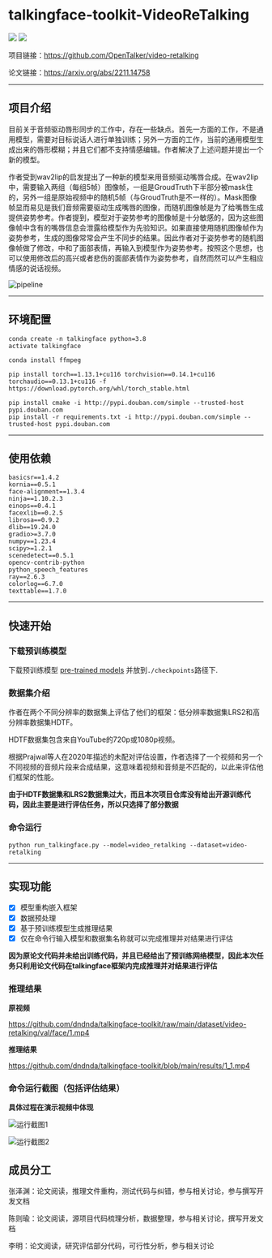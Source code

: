 # talkingface-toolkit-VideoReTalking

<a href='https://arxiv.org/abs/2211.14758'><img src='https://img.shields.io/badge/ArXiv-2211.14758-red'></a> <a href='https://vinthony.github.io/video-retalking/'><img src='https://img.shields.io/badge/Project-Page-Green'></a>

项目链接：https://github.com/OpenTalker/video-retalking

论文链接：https://arxiv.org/abs/2211.14758

------

## 项目介绍

目前关于音频驱动唇形同步的工作中，存在一些缺点。首先一方面的工作，不是通用模型，需要对目标说话人进行单独训练；另外一方面的工作，当前的通用模型生成出来的唇形模糊；并且它们都不支持情感编辑。作者解决了上述问题并提出一个新的模型。

作者受到wav2lip的启发提出了一种新的模型来用音频驱动嘴唇合成。在wav2lip中，需要输入两组（每组5帧）图像帧，一组是GroudTruth下半部分被mask住的，另外一组是原始视频中的随机5帧（与GroudTruth是不一样的）。Mask图像帧显而易见是我们音频需要驱动生成嘴唇的图像，而随机图像帧是为了给嘴唇生成提供姿势参考。作者提到，模型对于姿势参考的图像帧是十分敏感的，因为这些图像帧中含有的嘴唇信息会泄露给模型作为先验知识。如果直接使用随机图像帧作为姿势参考，生成的图像常常会产生不同步的结果。因此作者对于姿势参考的随机图像帧做了修改，中和了面部表情，再输入到模型作为姿势参考。按照这个思想，也可以使用修改后的高兴或者悲伤的面部表情作为姿势参考，自然而然可以产生相应情感的说话视频。

![pipeline](https://github.com/OpenTalker/video-retalking/raw/main/docs/static/images/pipeline.png?raw=true)

------

## 环境配置

```
conda create -n talkingface python=3.8
activate talkingface

conda install ffmpeg

pip install torch==1.13.1+cu116 torchvision==0.14.1+cu116 torchaudio==0.13.1+cu116 -f https://download.pytorch.org/whl/torch_stable.html  

pip install cmake -i http://pypi.douban.com/simple --trusted-host pypi.douban.com
pip install -r requirements.txt -i http://pypi.douban.com/simple --trusted-host pypi.douban.com
```

------

## 使用依赖

```
basicsr==1.4.2
kornia==0.5.1
face-alignment==1.3.4
ninja==1.10.2.3
einops==0.4.1
facexlib==0.2.5
librosa==0.9.2
dlib==19.24.0
gradio>=3.7.0
numpy==1.23.4
scipy>=1.2.1
scenedetect==0.5.1
opencv-contrib-python
python_speech_features
ray==2.6.3
colorlog==6.7.0
texttable==1.7.0
```

------

## 快速开始

### 下载预训练模型

下载预训练模型 [pre-trained models](https://pan.baidu.com/s/1WYWb1BYEz0Sbh0UwHjYLUQ?pwd=ga6o) 并放到`./checkpoints`路径下.

### 数据集介绍

作者在两个不同分辨率的数据集上评估了他们的框架：低分辨率数据集LRS2和高分辨率数据集HDTF。

HDTF数据集包含来自YouTube的720p或1080p视频。

根据Prajwal等人在2020年描述的未配对评估设置，作者选择了一个视频和另一个不同视频的音频片段来合成结果，这意味着视频和音频是不匹配的，以此来评估他们框架的性能。

**由于HDTF数据集和LRS2数据集过大，而且本次项目仓库没有给出开源训练代码，因此主要是进行评估任务，所以只选择了部分数据**

### 命令运行

```
python run_talkingface.py --model=video_retalking --dataset=video-retalking
```

------

## 实现功能

- [x] 模型重构嵌入框架
- [x] 数据预处理
- [x] 基于预训练模型生成推理结果
- [x] 仅在命令行输入模型和数据集名称就可以完成推理并对结果进行评估

**因为原论文代码并未给出训练代码，并且已经给出了预训练网络模型，因此本次任务只利用论文代码在talkingface框架内完成推理并对结果进行评估**

### 推理结果

**原视频**

https://github.com/dndnda/talkingface-toolkit/raw/main/dataset/video-retalking/val/face/1.mp4

**推理结果**

https://github.com/dndnda/talkingface-toolkit/blob/main/results/1_1.mp4

### 命令运行截图（包括评估结果）

**具体过程在演示视频中体现**

![运行截图1](https://github.com/dndnda/talkingface-toolkit/blob/main/%E8%BF%90%E8%A1%8C%E6%88%AA%E5%9B%BE/%E8%BF%90%E8%A1%8C%E6%88%AA%E5%9B%BE1.jpg?raw=true)

![运行截图2](https://github.com/dndnda/talkingface-toolkit/blob/main/%E8%BF%90%E8%A1%8C%E6%88%AA%E5%9B%BE/%E8%BF%90%E8%A1%8C%E6%88%AA%E5%9B%BE2.jpg?raw=true)



## 成员分工

张泽渊：论文阅读，推理文件重构，测试代码与纠错，参与相关讨论，参与撰写开发文档

陈则瑜：论文阅读，源项目代码梳理分析，数据整理，参与相关讨论，撰写开发文档

李明：论文阅读，研究评估部分代码，可行性分析，参与相关讨论


